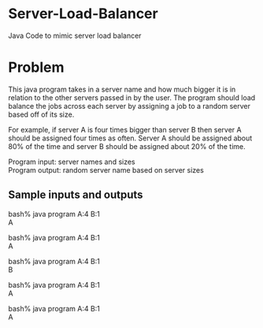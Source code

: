 # Server-Load-Balancer
Java Code to mimic server load balancer

# Problem
This java program takes in a server name and how much bigger it is in relation to the other servers passed in by the user.
The program should load balance the jobs across each server by assigning a job to a random server based off of its size.

For example, if server A is four times bigger than server B then server A should be assigned four times as often. Server A should be assigned about 80% of the time and server B should be assigned about 20% of the time.

Program input: server names and sizes\
Program output: random server name based on server sizes

## Sample inputs and outputs
bash% java program A:4 B:1\
A

bash% java program A:4 B:1\
A

bash% java program A:4 B:1\
B

bash% java program A:4 B:1\
A

bash% java program A:4 B:1\
A

